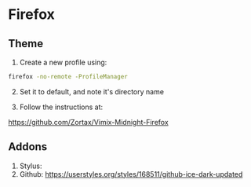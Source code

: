 # Firefox

## Theme ##

1. Create a new profile using:

```sh
firefox -no-remote -ProfileManager
```

2. Set it to default, and note it's directory name

3. Follow the instructions at:

https://github.com/Zortax/Vimix-Midnight-Firefox

## Addons ##

1. Stylus:
  1. Github: https://userstyles.org/styles/168511/github-ice-dark-updated
